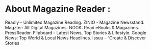# About Magazine Reader :

Readly - Unlimited Magazine Reading. ZINIO - Magazine Newsstand. Magzter: All Digital Magazines. NOOK: Read eBooks & Magazines. PressReader. Flipboard - Latest News, Top Stories & Lifestyle. Google News: Top World & Local News Headlines. Issuu - “Create & Discover Stories

